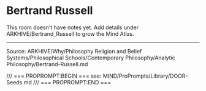 # Bertrand Russell

This room doesn't have notes yet. Add details under ARKHIVE/Bertrand_Russell to grow the Mind Atlas.

---
Source: ARKHIVE/Why/Philosophy Religion and Belief Systems/Philosophical Schools/Contemporary Philosophy/Analytic Philosophy/Bertrand-Russell.md

/// === PROPROMPT:BEGIN ===
see: MIND/ProPrompts/Library/DOOR-Seeds.md
/// === PROPROMPT:END ===
